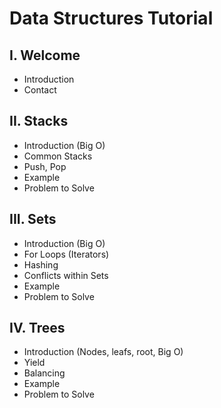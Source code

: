 # Data Structures Tutorial
## I. Welcome
* Introduction
* Contact 
## II. Stacks
* Introduction (Big O)
* Common Stacks
* Push, Pop
* Example
* Problem to Solve
## III. Sets
* Introduction (Big O)
* For Loops (Iterators)
* Hashing
* Conflicts within Sets
* Example
* Problem to Solve
## IV. Trees
* Introduction (Nodes, leafs, root, Big O)
* Yield
* Balancing
* Example
* Problem to Solve
```